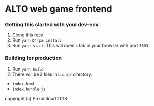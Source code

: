 # ALTO web game frontend

### Getting this started with your dev-env
1. Clone this repo
2. Run `yarn` or `npm install`
3. Run `yarn start`. This will open a tab in your browser with port `3003`.


### Building for production
1. Run `yarn build`
2. There will be 2 files in `build/` directory:
 - `index.html`
 - `index.bundle.js`


 copyright (c) Proudcloud 2018
